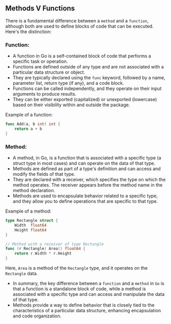 ## Methods V Functions

There is a fundamental difference between a `method` and a `function`, although both are used to define blocks of code that can be executed. Here's the distinction:

### Function:

   - A function in Go is a self-contained block of code that performs a specific task or operation.
   - Functions are defined outside of any type and are not associated with a particular data structure or object.
   - They are typically declared using the `func` keyword, followed by a name, parameter list, return type (if any), and a code block.
   - Functions can be called independently, and they operate on their input arguments to produce results.
   - They can be either exported (capitalized) or unexported (lowercase) based on their visibility within and outside the package.

   Example of a function:
   ```go
   func Add(a, b int) int {
       return a + b
   }
   ```

### Method:

   - A method, in Go, is a function that is associated with a specific type (a struct type in most cases) and can operate on the data of that type.
   - Methods are defined as part of a type's definition and can access and modify the fields of that type.
   - They are declared with a receiver, which specifies the type on which the method operates. The receiver appears before the method name in the method declaration.
   - Methods are used to encapsulate behavior related to a specific type, and they allow you to define operations that are specific to that type.

   Example of a method:
   ```go
   type Rectangle struct {
       Width  float64
       Height float64
   }

   // Method with a receiver of type Rectangle
   func (r Rectangle) Area() float64 {
       return r.Width * r.Height
   }
   ```

   Here, `Area` is a method of the `Rectangle` type, and it operates on the `Rectangle` data.

- In summary, the key difference between a `function` and a `method` in `Go` is that a function is a standalone block of code, while a method is associated with a specific type and can access and manipulate the data of that type. 
- Methods provide a way to define behavior that is closely tied to the characteristics of a particular data structure, enhancing encapsulation and code organization.